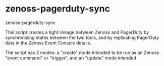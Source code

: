 zenoss-pagerduty-sync
=====================

zenoss-pagerduty-sync

This script creates a tight linkage between Zenoss and PagerDuty by synchronizing states between the two tools, 
and by replicating PagerDuty data in the Zenoss Event Console details.

The script has 2 modes:  a "create" mode intended to be run as an Zenoss "event command" or "trigger", and an "update"
mode intended 